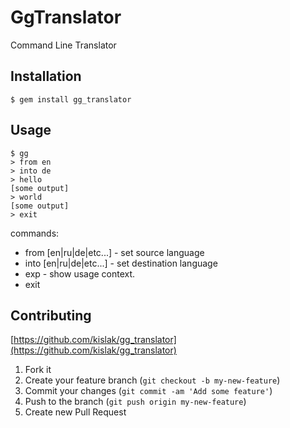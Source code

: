 # GgTranslator

Command Line Translator

## Installation

    $ gem install gg_translator

## Usage
    $ gg
    > from en
    > into de
    > hello
    [some output]
    > world
    [some output]
    > exit

commands:

* from [en|ru|de|etc...] - set source language
* into [en|ru|de|etc...] - set destination language
* exp  - show usage context.
* exit

## Contributing

[https://github.com/kislak/gg_translator](https://github.com/kislak/gg_translator)

1. Fork it
2. Create your feature branch (`git checkout -b my-new-feature`)
3. Commit your changes (`git commit -am 'Add some feature'`)
4. Push to the branch (`git push origin my-new-feature`)
5. Create new Pull Request
